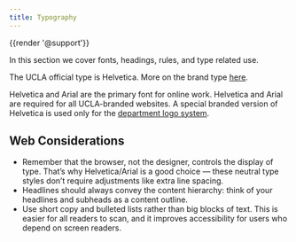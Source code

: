 ```yaml
---
title: Typography
---
```

{{render '@support'}}

In this section we cover fonts, headings, rules, and type related use.

The UCLA official type is Helvetica. More on the brand type [here](http://brand.ucla.edu/identity/typography).

Helvetica and Arial are the primary font for online work. Helvetica and Arial are required for all UCLA-branded websites. A special branded version of Helvetica is used only for the [department logo system](http://brand.ucla.edu/identity/logos-and-marks).

## Web Considerations
* Remember that the browser, not the designer, controls the display of type. That’s why Helvetica/Arial is a good choice — these neutral type styles don’t require adjustments like extra line spacing.
* Headlines should always convey the content hierarchy: think of your headlines and subheads as a content outline.
* Use short copy and bulleted lists rather than big blocks of text. This is easier for all readers to scan, and it improves accessibility for users who depend on screen readers.
